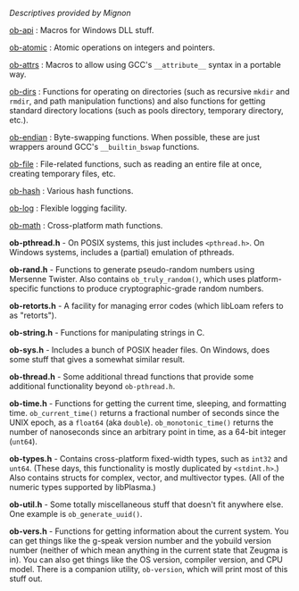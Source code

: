 *Descriptives provided by Mignon*

[ob-api](ob-api.h) : Macros for Windows DLL stuff.

[ob-atomic](ob-atomic.h) : Atomic operations on integers and pointers.

[ob-attrs](ob-attrs.h) : Macros to allow using GCC's `__attribute__` syntax in a portable way.

[ob-dirs](ob-dirs.h) : Functions for operating on directories (such as recursive `mkdir` and `rmdir`, and path manipulation functions) and also functions for getting standard directory locations (such as pools directory, temporary directory, etc.).

[ob-endian](ob-endian.h) : Byte-swapping functions.  When possible, these are just wrappers around GCC's `__builtin_bswap` functions.

[ob-file](ob-file.h) : File-related functions, such as reading an entire file at once, creating temporary files, etc.

[ob-hash](ob-hash.h) : Various hash functions.

[ob-log](ob-log.h) : Flexible logging facility.

[ob-math](ob-math.h) : Cross-platform math functions.

**ob-pthread.h** - On POSIX systems, this just includes `<pthread.h>`.  On Windows systems, includes a (partial) emulation of pthreads.

**ob-rand.h** - Functions to generate pseudo-random numbers using Mersenne Twister.  Also contains `ob_truly_random()`, which uses platform-specific functions to produce cryptographic-grade random numbers.

**ob-retorts.h** - A facility for managing error codes (which libLoam refers to as "retorts").

**ob-string.h** - Functions for manipulating strings in C.

**ob-sys.h** - Includes a bunch of POSIX header files.  On Windows, does some stuff that gives a somewhat similar result.

**ob-thread.h** - Some additional thread functions that provide some additional functionality beyond `ob-pthread.h`.

**ob-time.h** - Functions for getting the current time, sleeping, and formatting time.  `ob_current_time()` returns a fractional number of seconds since the UNIX epoch, as a `float64` (aka `double`).  `ob_monotonic_time()` returns the number of nanoseconds since an arbitrary point in time, as a 64-bit integer (`unt64`).

**ob-types.h** - Contains cross-platform fixed-width types, such as `int32` and `unt64`.  (These days, this functionality is mostly duplicated by `<stdint.h>`.)  Also contains structs for complex, vector, and multivector types.  (All of the numeric types supported by libPlasma.)

**ob-util.h** - Some totally miscellaneous stuff that doesn't fit anywhere else.  One example is `ob_generate_uuid()`.

**ob-vers.h** - Functions for getting information about the current system.  You can get things like the g-speak version number and the yobuild version number (neither of which mean anything in the current state that Zeugma is in).  You can also get things like the OS version, compiler version, and CPU model.  There is a companion utility, `ob-version`, which will print most of this stuff out.

